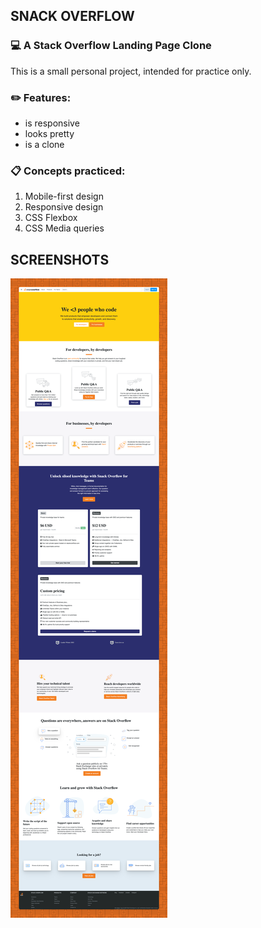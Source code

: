 ## SNACK OVERFLOW 
### :computer: A Stack Overflow Landing Page Clone

This is a small personal project, intended for practice only.

### :pencil2: Features: 
* is responsive
* looks pretty
* is a clone

### :clipboard: Concepts practiced: 
1. Mobile-first design
2. Responsive design
3. CSS Flexbox
4. CSS Media queries

## SCREENSHOTS

![full-size](imgs/screenshot1.png)


